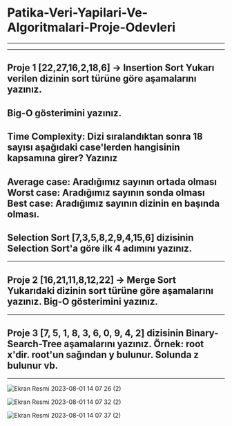 # Patika-Veri-Yapilari-Ve-Algoritmalari-Proje-Odevleri
---------------------------------------------------------------
---------------------------------------------------------------
Proje 1
[22,27,16,2,18,6] -> Insertion Sort
Yukarı verilen dizinin sort türüne göre aşamalarını yazınız.
---------------------------------------------------------------
Big-O gösterimini yazınız.
---------------------------------------------------------------
Time Complexity: Dizi sıralandıktan sonra 18 sayısı aşağıdaki case'lerden hangisinin kapsamına girer? Yazınız
---------------------------------------------------------------
Average case: Aradığımız sayının ortada olması
Worst case: Aradığımız sayının sonda olması
Best case: Aradığımız sayının dizinin en başında olması.
----------------------------------------------------------
Selection Sort
[7,3,5,8,2,9,4,15,6] dizisinin Selection Sort'a göre ilk 4 adımını yazınız.
---------------------------------------------------------------
---------------------------------------------------------------
Proje 2
[16,21,11,8,12,22] -> Merge Sort
Yukarıdaki dizinin sort türüne göre aşamalarını yazınız.
Big-O gösterimini yazınız.
---------------------------------------------------------------
---------------------------------------------------------------
Proje 3
[7, 5, 1, 8, 3, 6, 0, 9, 4, 2] dizisinin Binary-Search-Tree aşamalarını yazınız.
Örnek: root x'dir. root'un sağından y bulunur. Solunda z bulunur vb.
---------------------------------------------------------------
---------------------------------------------------------------
![Ekran Resmi 2023-08-01 14 07 26 (2)](https://github.com/osmanbatuhankalkan/Patika-Veri-Yapilari-Ve-Algoritmalari/assets/119897554/240670ea-e1b8-48d4-bb53-49f7d8b65c8b)

![Ekran Resmi 2023-08-01 14 07 32 (2)](https://github.com/osmanbatuhankalkan/Patika-Veri-Yapilari-Ve-Algoritmalari/assets/119897554/45be7ed3-934a-42d3-8c75-abc2e12155cf)

![Ekran Resmi 2023-08-01 14 07 37 (2)](https://github.com/osmanbatuhankalkan/Patika-Veri-Yapilari-Ve-Algoritmalari/assets/119897554/ea5bdad3-0c35-49f4-9a11-9360a170b83e)








